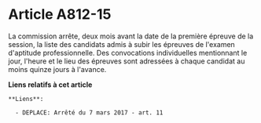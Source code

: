 # Article A812-15

La commission arrête, deux mois avant la date de la première épreuve de la session, la liste des candidats admis à subir les
épreuves de l'examen d'aptitude professionnelle. Des convocations individuelles mentionnant le jour, l'heure et le lieu des
épreuves sont adressées à chaque candidat au moins quinze jours à l'avance.

**Liens relatifs à cet article**

	**Liens**:

	  - DEPLACE: Arrêté du 7 mars 2017 - art. 11
